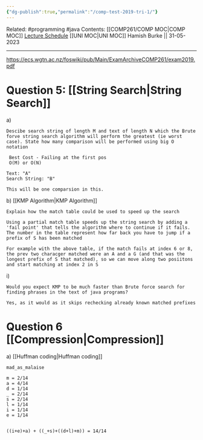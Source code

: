 ```yaml
---
{"dg-publish":true,"permalink":"/comp-test-2019-tri-1/"}
---
```


Related: #programming #java 
Contents: [[COMP261/COMP MOC\|COMP MOC]]
[Lecture Schedule](https://ecs.wgtn.ac.nz/Courses/COMP261_2023T1/LectureSchedule)
[[UNI MOC\|UNI MOC]]
Hamish Burke || 31-05-2023
***

<https://ecs.wgtn.ac.nz/foswiki/pub/Main/ExamArchiveCOMP261/exam2019.pdf>

# Question 5: [[String Search\|String Search]]

a) 

```
Descibe search string of length M and text of length N which the Brute forve string search algorithm will perform the greatest (ie worst case). State how many comparison will be performed using big O notation
```

```
 Best Cost - Failing at the first pos
 O(M) or O(N)

Text: "A"
Search String: "B"

This will be one comparsion in this.
```

b) [[KMP Algorithm\|KMP Algorithm]]

```
Explain how the match table could be used to speed up the search

Using a partial match table speeds up the string search by adding a 'fail point' that tells the algorithm where to continue if it fails. The number in the table represent how far back you have to jump if a prefix of S has been matched

For example with the above table, if the match fails at index 6 or 8, the prev two characger matched were an A and a G (and that was the longest prefix of S that matched), so we can move along two posiitons and start matching at index 2 in S
```

i) 

```
Would you expect KMP to be much faster than Brute force search for finding phrases in the text of java programs?

Yes, as it would as it skips rechecking already known matched prefixes
```

# Question 6 [[Compression\|Compression]]

a) [[Huffman coding\|Huffman coding]]

```
mad_as_malaise

m = 2/14
a = 4/14
d = 1/14
_ = 2/14
s = 2/14
l = 1/14
i = 1/14
e = 1/14


((i+e)+a) + ((_+s)+((d+l)+m)) = 14/14
```